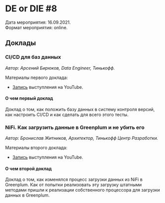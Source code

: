 # DE or DIE #8

Дата мероприятия: 16.09.2021.  
Формат мероприятия: online.

## Доклады

### CI/CD для баз данных

_Автор: Арсений Бирюков, Data Engineer, Тинькофф._

Материалы первого доклада:

- [Запись](https://youtu.be/u_XRGNLGzHA) выступления на YouTube.

#### О чем первый доклад

Доклад о том, как положить базу данных в систему контроля версий, как настроить CI/CD и как сделать для всего этого тесты.

### NiFi. Как загрузить данные в Greenplum и не убить его

_Автор: Бронислав Житников, Архитектор, Тинькофф Центр Разработки._

Материалы второго доклада:

- [Запись](https://youtu.be/CzgjfAZbcO8) выступления на YouTube.

#### О чем второй доклад

Доклад о том, как изменялся процесс загрузки данных из NiFi в Greenplum. Как от попытки реализовать эту загрузку штатными методами пришли к реализации собственного процессора для загрузки данных в Greenplum.
